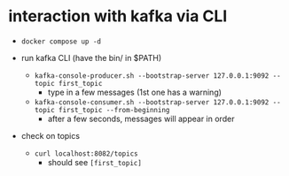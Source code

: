 # interaction with kafka via CLI
* `docker compose up -d`

* run kafka CLI (have the bin/ in $PATH)
  * `kafka-console-producer.sh --bootstrap-server 127.0.0.1:9092 --topic first_topic`
    * type in a few messages (1st one has a warning)
  * `kafka-console-consumer.sh --bootstrap-server 127.0.0.1:9092 --topic first_topic --from-beginning`
    * after a few seconds, messages will appear in order
* check on topics
  * `curl localhost:8082/topics`
    * should see `[first_topic]`
